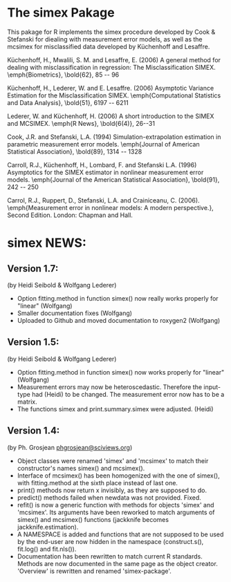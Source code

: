 # The simex Pakage

This pakage for R implements the simex procedure developed by Cook & Stefanski for diealing with measurement error models, as well as the mcsimex for misclassified data developed by Küchenhoff and Lesaffre.

Küchenhoff, H., Mwalili, S. M.  and Lesaffre, E. (2006) A general method for dealing with misclassification in regression: The Misclassification SIMEX. \emph{Biometrics}, \bold{62}, 85 -- 96

Küchenhoff, H., Lederer, W. and E. Lesaffre. (2006) Asymptotic Variance Estimation for the Misclassification SIMEX. \emph{Computational Statistics and Data Analysis}, \bold{51}, 6197 -- 6211

Lederer, W. and Küchenhoff, H. (2006) A short introduction to the SIMEX and MCSIMEX. \emph{R News}, \bold{6(4)}, 26--31

Cook, J.R. and Stefanski, L.A. (1994) Simulation-extrapolation estimation in parametric measurement error models. \emph{Journal of American Statistical Association}, \bold{89}, 1314 -- 1328

Carroll, R.J., Küchenhoff, H., Lombard, F. and Stefanski L.A. (1996) Asymptotics for the SIMEX estimator in nonlinear measurement error models. \emph{Journal of the American Statistical Association}, \bold{91}, 242 -- 250

Carrol, R.J., Ruppert, D., Stefanski, L.A. and Crainiceanu, C. (2006). \emph{Measurement error in nonlinear models: A modern perspective.}, Second Edition. London: Chapman and Hall.


# simex NEWS:

## Version 1.7:
(by Heidi Seibold & Wolfgang Lederer)

* Option fitting.method in function simex() now really works properly for "linear" (Wolfgang)
* Smaller documentation fixes (Wolfgang)
* Uploaded to Github and moved documentation to roxygen2 (Wolfgang)

## Version 1.5:
(by Heidi Seibold & Wolfgang Lederer)

* Option fitting.method in function simex() now works properly for "linear" (Wolfgang)
* Measurement errors may now be heteroscedastic. Therefore the input-type had (Heidi)
  to be changed. The measurement error now has to be a matrix.
* The functions simex and print.summary.simex were adjusted. (Heidi)

## Version 1.4:
(by Ph. Grosjean <phgrosjean@sciviews.org>)

* Object classes were renamed 'simex' and 'mcsimex' to match their constructor's names simex() and mcsimex().
* Interface of mcsimex() has been homogenized with the one of simex(), with fitting.method at the sixth place instead of last one.
* print() methods now return x invisibly, as they are supposed to do.
* predict() methods failed when newdata was not provided. Fixed.
* refit() is now a generic function with methods for objects 'simex' and 'mcsimex'. Its arguments have been reworked to match arguments of simex() and mcsimex() functions (jackknife becomes jackknife.estimation).
* A NAMESPACE is added and functions that are not supposed to be used by the end-user are now hidden in the namespace (construct.s(), fit.log() and fit.nls()).
* Documentation has been rewritten to match current R standards. Methods are now documented in the same page as the object creator. 'Overview' is rewritten and renamed 'simex-package'.
